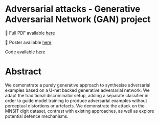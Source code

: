 # Adversarial attacks - Generative Adversarial Network (GAN) project

📄 Full PDF available [here](./adversarial_attacks_report.pdf)

📄 Poster available [here](./TIF360_Advanced_machine_learning_with_neural_networks___poster.pdf)

Code available [here](./GAN_U_NET.ipynb)

# Abstract

We demonstrate a purely generative approach to synthesise adversarial examples based on a U-net backed generative adversarial network. We adapt the traditional discriminator setup, adding a separate classifier in order to guide model training to produce adversarial examples without perceptual distortions or artefacts. We demonstrate the attack on the MNSIT digit dataset, contrast with existing approaches, as well as explore potential defence mechanisms.
